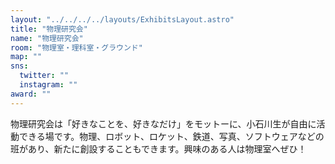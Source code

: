 ```yaml
---
layout: "../../../../layouts/ExhibitsLayout.astro"
title: "物理研究会"
name: "物理研究会"
room: "物理室・理科室・グラウンド"
map: ""
sns:
  twitter: ""
  instagram: ""
award: ""
---
```


物理研究会は「好きなことを、好きなだけ」をモットーに、小石川生が自由に活動できる場です。物理、ロボット、ロケット、鉄道、写真、ソフトウェアなどの班があり、新たに創設することもできます。興味のある人は物理室へぜひ！
